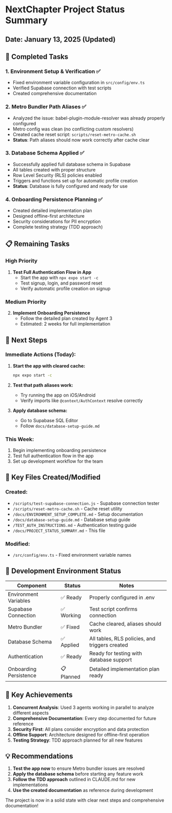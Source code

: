 # NextChapter Project Status Summary
## Date: January 13, 2025 (Updated)

## 🎯 Completed Tasks

### 1. Environment Setup & Verification ✅
- Fixed environment variable configuration in `src/config/env.ts`
- Verified Supabase connection with test scripts
- Created comprehensive documentation

### 2. Metro Bundler Path Aliases ✅
- Analyzed the issue: babel-plugin-module-resolver was already properly configured
- Metro config was clean (no conflicting custom resolvers)
- Created cache reset script: `scripts/reset-metro-cache.sh`
- **Status**: Path aliases should now work correctly after cache clear

### 3. Database Schema Applied ✅
- Successfully applied full database schema in Supabase
- All tables created with proper structure
- Row Level Security (RLS) policies enabled
- Triggers and functions set up for automatic profile creation
- **Status**: Database is fully configured and ready for use

### 4. Onboarding Persistence Planning ✅
- Created detailed implementation plan
- Designed offline-first architecture
- Security considerations for PII encryption
- Complete testing strategy (TDD approach)

## 📋 Remaining Tasks

### High Priority
1. **Test Full Authentication Flow in App**
   - Start the app with `npx expo start -c`
   - Test signup, login, and password reset
   - Verify automatic profile creation on signup

### Medium Priority
2. **Implement Onboarding Persistence**
   - Follow the detailed plan created by Agent 3
   - Estimated: 2 weeks for full implementation

## 🚀 Next Steps

### Immediate Actions (Today):
1. **Start the app with cleared cache:**
   ```bash
   npx expo start -c
   ```

2. **Test that path aliases work:**
   - Try running the app on iOS/Android
   - Verify imports like `@context/AuthContext` resolve correctly

3. **Apply database schema:**
   - Go to Supabase SQL Editor
   - Follow `docs/database-setup-guide.md`

### This Week:
1. Begin implementing onboarding persistence
2. Test full authentication flow in the app
3. Set up development workflow for the team

## 📁 Key Files Created/Modified

### Created:
- `/scripts/test-supabase-connection.js` - Supabase connection tester
- `/scripts/reset-metro-cache.sh` - Cache reset utility
- `/docs/ENVIRONMENT_SETUP_COMPLETE.md` - Setup documentation
- `/docs/database-setup-guide.md` - Database setup guide
- `/TEST_AUTH_INSTRUCTIONS.md` - Authentication testing guide
- `/docs/PROJECT_STATUS_SUMMARY.md` - This file

### Modified:
- `/src/config/env.ts` - Fixed environment variable names

## 🔧 Development Environment Status

| Component | Status | Notes |
|-----------|--------|-------|
| Environment Variables | ✅ Ready | Properly configured in .env |
| Supabase Connection | ✅ Working | Test script confirms connection |
| Metro Bundler | ✅ Fixed | Cache cleared, aliases should work |
| Database Schema | ✅ Applied | All tables, RLS policies, and triggers created |
| Authentication | ✅ Ready | Ready for testing with database support |
| Onboarding Persistence | 📋 Planned | Detailed implementation plan ready |

## 🎉 Key Achievements

1. **Concurrent Analysis**: Used 3 agents working in parallel to analyze different aspects
2. **Comprehensive Documentation**: Every step documented for future reference
3. **Security First**: All plans consider encryption and data protection
4. **Offline Support**: Architecture designed for offline-first operation
5. **Testing Strategy**: TDD approach planned for all new features

## 💡 Recommendations

1. **Test the app now** to ensure Metro bundler issues are resolved
2. **Apply the database schema** before starting any feature work
3. **Follow the TDD approach** outlined in CLAUDE.md for new implementations
4. **Use the created documentation** as reference during development

The project is now in a solid state with clear next steps and comprehensive documentation!